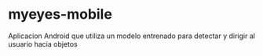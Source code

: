 # myeyes-mobile
Aplicacion Android que utiliza un modelo entrenado para detectar y dirigir al usuario hacia objetos
